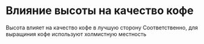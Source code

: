 # Влияние высоты на качество кофе
Высота влияет на качество кофе в лучшую сторону
Соответственно, для выращиния кофе используют холмистную местность